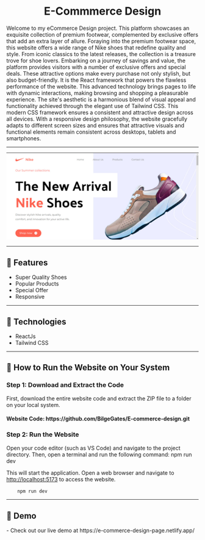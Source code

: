 <h1 align="center">E-Commmerce Design</h1>
<p>Welcome to my eCommerce Design project. This platform showcases an exquisite collection of premium footwear, complemented by exclusive offers that add an extra layer of allure. Foraying into the premium footwear space, this website offers a wide range of Nike shoes that redefine quality and style. From iconic classics to the latest releases, the collection is a treasure trove for shoe lovers. Embarking on a journey of savings and value, the platform provides visitors with a number of exclusive offers and special deals. These attractive options make every purchase not only stylish, but also budget-friendly. It is the React framework that powers the flawless performance of the website. This advanced technology brings pages to life with dynamic interactions, making browsing and shopping a pleasurable experience. The site's aesthetic is a harmonious blend of visual appeal and functionality achieved through the elegant use of Tailwind CSS. This modern CSS framework ensures a consistent and attractive design across all devices. With a responsive design philosophy, the website gracefully adapts to different screen sizes and ensures that attractive visuals and functional elements remain consistent across desktops, tablets and smartphones.</p>
<hr />
<img src="./public/project.jpg">
<hr />
<h2>🍿 Features </h2>
<ul>    
<li>Super Quality Shoes</li> 
<li>Popular Products</li> 
<li>Special Offer</li>
<li>Responsive</li>
</ul>
<hr />
<h2>🍿 Technologies </h2>
<ul>
<li>ReactJs</li>
<li>Tailwind CSS</li>
</ul>
<hr />
<h2>🍿 How to Run the Website on Your System </h2>
<h3> Step 1: Download and Extract the Code </h3>
<p>First, download the entire website code and extract the ZIP file to a folder on your local system.</p>
<h4>Website Code: https://github.com/BilgeGates/E-commerce-design.git</h4>
<h3>Step 2: Run the Website
</h3>
<p>Open your code editor (such as VS Code) and navigate to the project directory. Then, open a terminal and run the following command:
npm run dev</p>
<p>This will start the application. Open a web browser and navigate to <a href="http://localhost:5173">http://localhost:5173</a> to access the website.</p>  
  
```bash
    npm run dev
 ```
<hr />
<h2>🍿 Demo </h2>
<p> - Check out our live demo at https://e-commerce-design-page.netlify.app/ </p>

